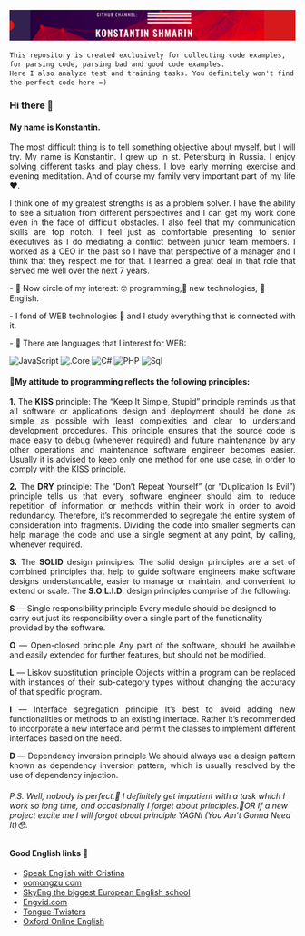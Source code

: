 [![KONSTANTIN SHMARIN](https://raw.githubusercontent.com/KonstantinShmarin/KonstantinShmarin/main/assets/ks.png)](https://github.com/KonstantinShmarin)

``` 
This repository is created exclusively for collecting code examples, for parsing code, parsing bad and good code examples. 
Here I also analyze test and training tasks. You definitely won't find the perfect code here =)
```
### Hi there 👋
#### My name is Konstantin.
<p align="justify">
The most difficult thing is to tell something objective about myself, but I will try.
My name is Konstantin. I grew up in st. Petersburg in Russia. I enjoy solving different tasks and play chess. I love early morning exercise and evening meditation.
And of course my family very important part of my life ❤️.
</p>

<p align="justify">
I think one of my greatest strengths is as a problem solver.
I have the ability to see a situation from different perspectives and I can get my work done even in the face of difficult obstacles.
I also feel that my communication skills are top notch.
I feel just as comfortable presenting to senior executives as I do mediating a conflict between junior team members.
I worked as a CEO in the past so I have that perspective of a manager and I think that they respect me for that.
I learned a great deal in that role that served me well over the next 7 years.
</p>
<p>
- 🔭 Now circle of my interest: 🤓 programming,🚀 new technologies, 🤩 English.
</p>
<p>
- I fond of WEB technologies 💪 and I study everything that is connected with it.
</p>
<p>
- 💼 There are languages that I interest for WEB:
</p>

![JavaScript](https://img.shields.io/badge/-JavaScript-090909?style=for-the-badge&logo=JavaScript&logoColor=E9D54D)
![.Core](https://img.shields.io/badge/-Core-090909?style=for-the-badge&logo=.net&logoColor=E5D3FF)
![C#](https://img.shields.io/badge/-sharp-090909?style=for-the-badge&logo=C%2b%2b&logoColor=6600CC)
![PHP](https://img.shields.io/badge/-PHP-090909?style=for-the-badge&logo=php&logoColor=00648B)
![Sql](https://img.shields.io/badge/-Sql-090909?style=for-the-badge&logo=sql&logoColor=00648B)


#### 🚩My attitude to programming reflects the following principles:
<p align="justify">
<b>1.</b> The <b>KISS</b> principle:
The “Keep It Simple, Stupid” principle reminds us that all software or applications design and deployment should be done as simple as possible with least complexities and clear to understand development procedures.
This principle ensures that the source code is made easy to debug (whenever required) and future maintenance by any other operations and maintenance software engineer becomes easier.
Usually it is advised to keep only one method for one use case, in order to comply with the KISS principle.
</p>
<p align="justify">
<b>2.</b> The <b>DRY</b> principle:
The “Don’t Repeat Yourself” (or “Duplication Is Evil”) principle tells us that every software engineer should aim
to reduce repetition of information or methods within their work in order to avoid redundancy.
Therefore, it’s recommended to segregate the entire system of consideration into fragments.
Dividing the code into smaller segments can help manage the code and use a single segment at any point, by calling, whenever required.
</p>
<p align="justify">
<b>3.</b> The <b>SOLID</b> design principles:
The solid design principles are a set of combined principles that help to guide software engineers make software designs understandable, easier to manage or maintain, and convenient to extend or scale.
The <b>S.O.L.I.D.</b> design principles comprise of the following:
<p align="justify">

<b>S</b> — Single responsibility principle
Every module should be designed to carry out just its responsibility over a single part of the functionality provided by the software.
</p>

<p align="justify">
<b>O</b> — Open-closed principle
Any part of the software, should be available and easily extended for further features, but should not be modified.
</p>

<p align="justify">
<b>L</b> — Liskov substitution principle
Objects within a program can be replaced with instances of their sub-category types without changing the accuracy of that specific program.
</p>

<p align="justify">
<b>I</b> — Interface segregation principle
It’s best to avoid adding new functionalities or methods to an existing interface. Rather it’s recommended to incorporate a new interface and permit the classes to implement different interfaces based on the need.
</p>

<p align="justify">
<b>D</b> — Dependency inversion principle
We should always use a design pattern known as dependency inversion pattern, which is usually resolved by the use of dependency injection.
</p>

###### P.S. Well, nobody is perfect.🤔 I definitely get impatient with a task which I work so long time,  and occasionally I forget about principles.🤫OR If a new project excite me I will forgot about principle YAGNI (You Ain’t Gonna Need It)😳.

 #### Good English links 🌱

- [ Speak English with Cristina](https://christinarebuffet.com/)
- [ oomongzu.com](https://christinarebuffet.com/)
- [ SkyEng the biggest European English school](https://skyeng.ru/invite/4d7a59354e5459334f513d3d)
- [ Engvid.com](https://www.engvid.com/)
- [ Tongue-Twisters](https://www.teachingenglish.org.uk/tongue-twisters)
- [ Oxford Online English](https://www.youtube.com/channel/UCNbeSPp8RYKmHUliYBUDizg)


<!--
**KonstantinShmarin/KonstantinShmarin** is a ✨ _special_ ✨ repository because its `README.md` (this file) appears on your GitHub profile.

Here are some ideas to get you started:

- 🔭 I’m currently working on ...
- 🌱 I’m currently learning ...
- 👯 I’m looking to collaborate on ...
- 🤔 I’m looking for help with ...
- 💬 Ask me about ...
- 📫 How to reach me: ...
- 😄 Pronouns: ...
- ⚡ Fun fact: ...
-->


